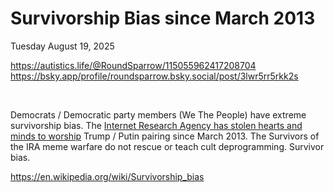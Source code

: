 # Survivorship Bias since March 2013

Tuesday August 19, 2025

https://autistics.life/@RoundSparrow/115055962417208704    
https://bsky.app/profile/roundsparrow.bsky.social/post/3lwr5rr5rkk2s     

&nbsp;

Democrats / Democratic party members (We The People) have extreme survivorship bias.
The [Internet Research Agency has stolen hearts and minds to worship](https://www.buzzfeednews.com/article/maxseddon/documents-show-how-russias-troll-army-hit-america) Trump / Putin pairing since March 2013. The Survivors of the IRA meme warfare do not rescue or teach cult deprogramming. Survivor bias.

https://en.wikipedia.org/wiki/Survivorship_bias
